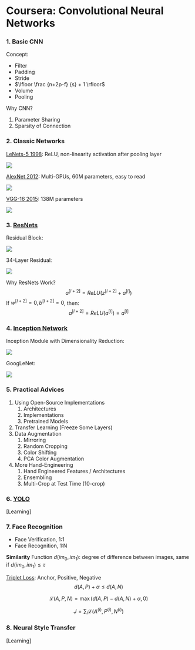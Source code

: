 # Coursera: Convolutional Neural Networks

### 1. Basic CNN

Concept:

* Filter
* Padding
* Stride
* $\lfloor \frac {n+2p-f} {s} + 1 \rfloor$
* Volume
* Pooling

Why CNN?

1. Parameter Sharing
2. Sparsity of Connection

### 2. Classic Networks

[LeNets-5 1998](http://www.dengfanxin.cn/wp-content/uploads/2016/03/1998Lecun.pdf): ReLU, non-linearity activation after pooling layer

![](../images/572d2533cabaa2ff7bfa94d48110de83.png)

[AlexNet 2012](http://papers.nips.cc/paper/4824-imagenet-classification-with-deep-convolutional-neural-networks.pdf): Multi-GPUs, 60M parameters, easy to read

![](../images/3140f22e5f39b2bd1dc067957587c542.png)

[VGG-16 2015](https://arxiv.org/pdf/1409.1556/): 138M parameters

![](../images/eae88996f0583d94cfce7e30a8bbd4b5.png)

### 3. [ResNets](http://openaccess.thecvf.com/content_cvpr_2016/papers/He_Deep_Residual_Learning_CVPR_2016_paper.pdf)

Residual Block:

![](../images/6cf30aa418941b69bb41af2db7aed6bf.png)

34-Layer Residual:

![](../images/67e4b6c326c36f88f0bae0596ea05177.png)

Why ResNets Work?
$$
a^{[l+2]}=ReLU(z^{[l+2]}+a^{[l]})
$$
If $w^{[l+2]}=0, b^{[l+2]}=0$, then:
$$
a^{[l+2]}=ReLU(a^{[l]}) = a^{[l]}
$$

### 4. [Inception Network](http://openaccess.thecvf.com/content_cvpr_2015/papers/Szegedy_Going_Deeper_With_2015_CVPR_paper.pdf)

Inception Module with Dimensionality Reduction:

![](../images/db3ea38703169c52c738042e465abc0f.png)

GoogLeNet:

![](../images/32a87253d98ec9e1d374ce6fc32ab875.png)

### 5. Practical Advices

1. Using Open-Source Implementations
   1. Architectures
   2. Implementations
   3. Pretrained Models
2. Transfer Learning (Freeze Some Layers)
3. Data Augmentation
   1. Mirroring
   2. Random Cropping
   3. Color Shifting
   4. PCA Color Augmentation
4. More Hand-Engineering
   1. Hand Engineered Features / Architectures
   2. Ensembling
   3. Multi-Crop at Test Time (10-crop)

### 6. [YOLO](https://pjreddie.com/darknet/yolo/)

[Learning]

### 7. Face Recognition

* Face Verification, 1:1
* Face Recognition, 1:N

**Similarity** Function $d(im_0, im_1)$: degree of difference between images, same if $d(im_0, im_1) \le \tau$

[Triplet Loss](https://www.cv-foundation.org/openaccess/content_cvpr_2015/papers/Schroff_FaceNet_A_Unified_2015_CVPR_paper.pdf): Anchor, Positive, Negative
$$
d(A, P) + \alpha \le d(A, N)
$$

$$
\mathcal{L}(A, P, N) = \max (d(A, P) - d(A, N) + \alpha, 0)
$$

$$
J = \sum_{i} {\mathcal{L}(A^{(i)}, P^{(i)}, N^{(i)})}
$$

### 8. Neural Style Transfer

[Learning]

